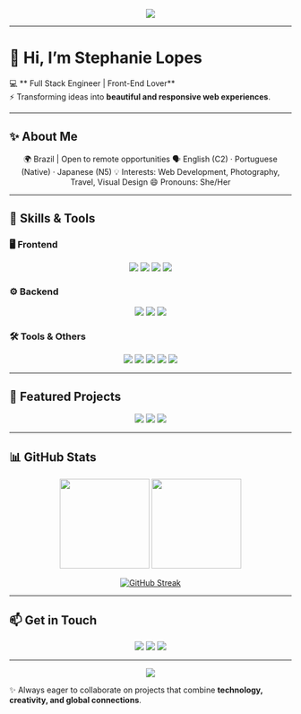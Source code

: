 <!-- Top Banner -->
<p align="center">
  <img src="https://capsule-render.vercel.app/api?type=waving&color=0:0A66C2,100:61DAFB&height=220&section=header&text=Stephanie%20Lopes%20👩‍💻&fontSize=50&fontColor=ffffff&animation=fadeIn&fontAlignY=40"/>
</p>

---

# 👋 Hi, I’m Stephanie Lopes  

💻 ** Full Stack Engineer | Front-End Lover**  
⚡ Transforming ideas into **beautiful and responsive web experiences**.  

---

## ✨ About Me  
<p align="center">
🌍 Brazil | Open to remote opportunities  
🗣️ English (C2) · Portuguese (Native) · Japanese (N5)  
💡 Interests: Web Development, Photography, Travel, Visual Design  
😄 Pronouns: She/Her
</p>

---

## 🚀 Skills & Tools  

### 🖥️ Frontend
<p align="center">
  <a href="#"><img src="https://img.shields.io/badge/HTML5-FF5733?style=for-the-badge&logo=html5&logoColor=ffffff&labelColor=FF5733"/></a>
  <a href="#"><img src="https://img.shields.io/badge/CSS3-33C3FF?style=for-the-badge&logo=css3&logoColor=ffffff&labelColor=33C3FF"/></a>
  <a href="#"><img src="https://img.shields.io/badge/JavaScript-F7DF1E?style=for-the-badge&logo=javascript&logoColor=000000&labelColor=F7DF1E"/></a>
  <a href="#"><img src="https://img.shields.io/badge/React-61DAFB?style=for-the-badge&logo=react&logoColor=20232A&labelColor=61DAFB"/></a>
</p>

### ⚙️ Backend
<p align="center">
  <a href="#"><img src="https://img.shields.io/badge/Python-306998?style=for-the-badge&logo=python&logoColor=ffffff&labelColor=4B8BBE"/></a>
  <a href="#"><img src="https://img.shields.io/badge/Flask-000000?style=for-the-badge&logo=flask&logoColor=ffffff&labelColor=333333"/></a>
  <a href="#"><img src="https://img.shields.io/badge/Django-092E20?style=for-the-badge&logo=django&logoColor=ffffff&labelColor=092E20"/></a>
</p>

### 🛠️ Tools & Others
<p align="center">
  <a href="#"><img src="https://img.shields.io/badge/Git-F05032?style=for-the-badge&logo=git&logoColor=ffffff&labelColor=F05032"/></a>
  <a href="#"><img src="https://img.shields.io/badge/GitHub-181717?style=for-the-badge&logo=github&logoColor=ffffff&labelColor=333333"/></a>
  <a href="#"><img src="https://img.shields.io/badge/Docker-2496ED?style=for-the-badge&logo=docker&logoColor=ffffff&labelColor=2496ED"/></a>
  <a href="#"><img src="https://img.shields.io/badge/MySQL-4479A1?style=for-the-badge&logo=mysql&logoColor=ffffff&labelColor=4479A1"/></a>
  <a href="#"><img src="https://img.shields.io/badge/Agile-0288D1?style=for-the-badge&logo=atlassian&logoColor=ffffff&labelColor=0288D1"/></a>
</p>

---

## 🌟 Featured Projects
<p align="center">
  <a href="#"><img src="https://img.shields.io/badge/HoneyStore-Fullstack?style=for-the-badge&logo=react&logoColor=ffffff&labelColor=FF6F61"/></a>
  <a href="#"><img src="https://img.shields.io/badge/PhotographyPortfolio-React/Flask?style=for-the-badge&logo=vercel&logoColor=ffffff&labelColor=61C3FF"/></a>
  <a href="#"><img src="https://img.shields.io/badge/VidsAgency-Backend?style=for-the-badge&logo=python&logoColor=ffffff&labelColor=306998"/></a>
</p>

---

## 📊 GitHub Stats  
<p align="center">
  <a href="#"><img height="160em" src="https://github-readme-stats.vercel.app/api?username=stephanie-lops&show_icons=true&theme=radical&count_private=true&include_all_commits=true"/></a>
  <a href="#"><img height="160em" src="https://github-readme-stats.vercel.app/api/top-langs/?username=stephanie-lops&layout=compact&langs_count=8&theme=radical"/></a>
</p>

<p align="center">
  <a href="#"><img src="https://github-readme-streak-stats.herokuapp.com/?user=stephanie-lops&theme=radical" alt="GitHub Streak"/></a>
</p>

---

## 📫 Get in Touch  
<p align="center">
  <a href="mailto:stephanielopees@gmail.com">
    <img src="https://img.shields.io/badge/Email-D14836?style=for-the-badge&logo=gmail&logoColor=ffffff&labelColor=D14836"/></a>
  <a href="https://www.linkedin.com/in/stephanie-lops">
    <img src="https://img.shields.io/badge/LinkedIn-0A66C2?style=for-the-badge&logo=linkedin&logoColor=ffffff&labelColor=0A66C2"/></a>
  <a href="#">
    <img src="https://img.shields.io/badge/Portfolio-FF4088?style=for-the-badge&logo=vercel&logoColor=ffffff&labelColor=FF4088"/></a>
</p>

---

<!-- Footer Banner -->
<p align="center">
  <img src="https://capsule-render.vercel.app/api?type=waving&color=0:61DAFB,100:0A66C2&height=140&section=footer"/>
</p>

✨ Always eager to collaborate on projects that combine **technology, creativity, and global connections**.


<!---
- 👋 Hi, I’m Stephanie Lopes
- 🎓 Software Engineer
- ⚡ Creative web development projects
- ✨ Languages: English, Portuguese, Japanese
- 📍  Brazil (Open to remote work)
- 📫 How to reach me: stephanielopees@gmail.com
- 😄 Pronouns: She/Her
stephanie-lops/stephanie-lops is a ✨ special ✨ repository because its `README.md` (this file) appears on your GitHub profile.
You can click the Preview link to take a look at your changes.
- ⚡ Fun fact: I'm also a photographer

[![Portfolio](https://img.shields.io/badge/Portfolio-FF4088?style=for-the-badge&logo=vercel&logoColor=white)](#)  
💞️ 
--->
